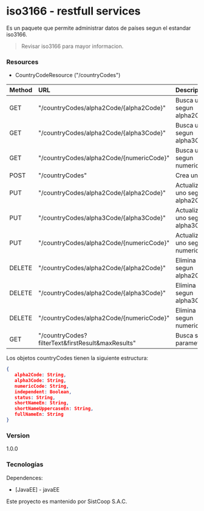 # iso3166 - restfull services

Es un paquete que permite administrar datos de países segun el estandar iso3166.

> Revisar iso3166 para mayor informacion.

### Resources
* CountryCodeResource ("/countryCodes")


| Method        | URL                                               | Descripcion                       |
| :------------ |:--------------------------------------------------|:---------------------------------|
| GET           | "/countryCodes/alpha2Code/{alpha2Code}"           | Busca uno segun alpha2Code        |
| GET           | "/countryCodes/alpha2Code/{alpha3Code}"           | Busca uno segun alpha3Code        |
| GET           | "/countryCodes/alpha2Code/{numericCode}"          | Busca uno segun numericCode       |
| POST          | "/countryCodes"                                   | Crea uno                          |
| PUT           | "/countryCodes/alpha2Code/{alpha2Code}"           | Actualiza uno segun alpha2Code    |
| PUT           | "/countryCodes/alpha3Code/{alpha3Code}"           | Actualiza uno segun alpha3Code    |
| PUT           | "/countryCodes/alpha2Code/{numericCode}"          | Actualiza uno segun numericCode   |
| DELETE        | "/countryCodes/alpha2Code/{alpha2Code}"           | Elimina uno segun alpha2Code      |
| DELETE        | "/countryCodes/alpha2Code/{alpha3Code}"           | Elimina uno segun alpha3Code      |
| DELETE        | "/countryCodes/alpha2Code/{numericCode}"          | Elimina uno segun numericCode     |
| GET           | "/countryCodes?filterText&firstResult&maxResults" | Busca segun parametros            |


Los objetos countryCodes tienen la siguiente estructura:

```json
{
   alpha2Code: String,
   alpha3Code: String,
   numericCode: String,    
   independent: Boolean,
   status: String,  
   shortNameEn: String,
   shortNameUppercaseEn: String,
   fullNameEn: String
}
```

### Version
1.0.0

### Tecnologías

Dependences:

* [JavaEE] - javaEE

Este proyecto es mantenido por SistCoop S.A.C.